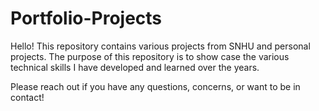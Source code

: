 # Portfolio-Projects

Hello! This repository contains various projects from SNHU and personal projects. The purpose of this repository is to show case the various technical skills I have developed and learned over the years. 

Please reach out if you have any questions, concerns, or want to be in contact!
